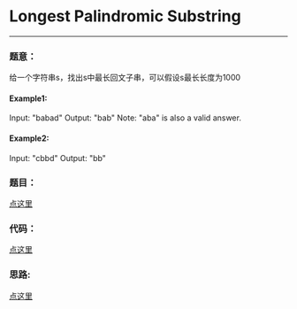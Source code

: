 #	Longest Palindromic Substring
---

### 题意：
给一个字符串s，找出s中最长回文子串，可以假设s最长长度为1000

#### Example1:
Input: "babad"
Output: "bab"
Note: "aba" is also a valid answer.

#### Example2:
Input: "cbbd"
Output: "bb"


### 题目：
<a href="https://leetcode.com/problems/longest-palindromic-substring/" target="_blank">点这里</a>

### 代码：
<a href="./Longest_Palindromic_Substring.js">点这里</a>

### 思路:
<a href="./tips.md">点这里</a>